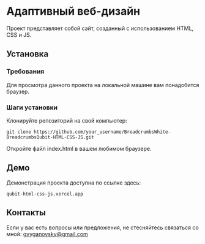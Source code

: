 # Адаптивный веб-дизайн

Проект представляет собой сайт, созданный с использованием HTML, CSS и JS.

## Установка

### Требования

Для просмотра данного проекта на локальной машине вам понадобится браузер.

### Шаги установки

Клонируйте репозиторий на свой компьютер:

```git clone https://github.com/your_username/BreadcrumbsWhite-BreadcrumbsQubit-HTML-CSS-JS.git ```

Откройте файл index.html в вашем любимом браузере.

## Демо
Демонстрация проекта доступна по ссылке здесь:

```qubit-html-css-js.vercel.app ```

## Контакты
Если у вас есть вопросы или предложения, не стесняйтесь связаться со мной: gvyganovsky@gmail.com
